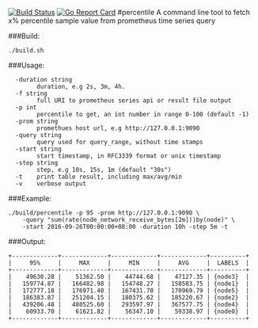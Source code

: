 [![Build Status](https://travis-ci.org/ksang/percentile.svg?branch=master)](https://travis-ci.org/ksang/percentile) [![Go Report Card](https://goreportcard.com/badge/github.com/ksang/percentile)](https://goreportcard.com/report/github.com/ksang/percentile)
#percentile
A command line tool to fetch x% percentile sample value from prometheus time series query

###Build:

	./build.sh

###Usage:

	  -duration string
	    	duration, e.g 2s, 3m, 4h.
	  -f string
	    	full URI to prometheus series api or result file output
	  -p int
	    	percentile to get, an int number in range 0-100 (default -1)
	  -prom string
	    	promethues host url, e.g http://127.0.0.1:9090
	  -query string
	    	query used for query_range, without time stamps
	  -start string
	    	start timestamp, in RFC3339 format or unix timestamp
	  -step string
	    	step, e.g 10s, 15s, 1m (default "30s")
	  -t	print table result, including max/avg/min
	  -v	verbose output


###Example:

	./build/percentile -p 95 -prom http://127.0.0.1:9090 \
		-query "sum(rate(node_network_receive_bytes[2m]))by(node)" \
		-start 2016-09-26T00:00:00+08:00 -duration 10h -step 5m -t

###Output:

	+-------------+-------------+-------------+-------------+----------+
	|     95%     |     MAX     |     MIN     |     AVG     |  LABELS  |
	+-------------+-------------+-------------+-------------+----------+
	|    49630.28 |    51362.50 |    44744.68 |    47127.35 | {node3}  |
	|   159774.87 |   166482.98 |   154748.27 |   158583.75 | {node1}  |
	|   172777.18 |   176971.40 |   167431.70 |   170969.79 | {node5}  |
	|   186383.87 |   251204.15 |   180375.62 |   185220.67 | {node2}  |
	|   439206.48 |   480525.60 |   293597.97 |   367577.75 | {node4}  |
	|    60933.70 |    61621.82 |    56347.10 |    59338.97 | {node0}  |
	+-------------+-------------+-------------+-------------+----------+
